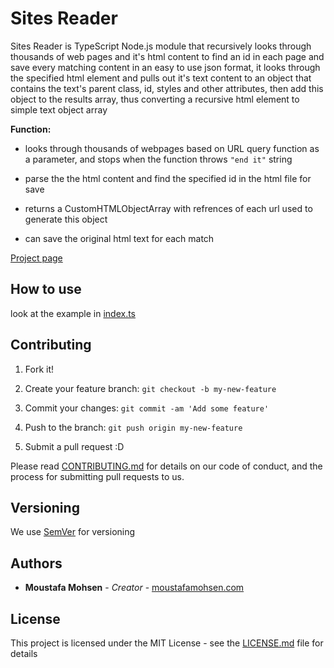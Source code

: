 
# Sites Reader

Sites Reader is TypeScript Node.js module that recursively looks through thousands of web pages and it's html content to find an id in each page and save every matching content in an easy to use json format, it looks through the specified html element and pulls out it's text content to an object that contains the text's parent class, id, styles and other attributes, then add this object to the results array, thus converting a recursive html element to simple text object array

  

**Function:**

- looks through thousands of webpages based on URL query function as a parameter, and stops when the function throws `"end it"` string

- parse the the html content and find the specified id in the html file for save

- returns a CustomHTMLObjectArray with refrences of each url used to generate this object

- can save the original html text for each match

  

[Project page](https://github.com/MoustafaMohsen/sites-reader)

  

## How to use

look at the example in [index.ts](/src/index.ts)


## Contributing

  

1. Fork it!

2. Create your feature branch: `git checkout -b my-new-feature`

3. Commit your changes: `git commit -am 'Add some feature'`

4. Push to the branch: `git push origin my-new-feature`

5. Submit a pull request :D

  

Please read [CONTRIBUTING.md](CONTRIBUTING.md) for details on our code of conduct, and the process for submitting pull requests to us.

  

## Versioning

  

We use [SemVer](http://semver.org/) for versioning

  

## Authors

  

*  **Moustafa Mohsen** - *Creator* - [moustafamohsen.com](https://moustafamohsen.com)

  
  

## License

  

This project is licensed under the MIT License - see the [LICENSE.md](LICENSE.md) file for details